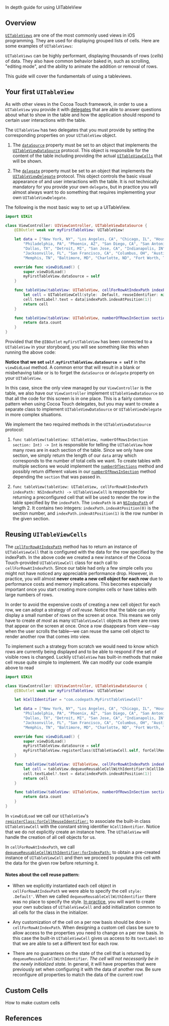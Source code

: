In depth guide for using UITableView

## Overview

[`UITableViews`](https://developer.apple.com/library/ios/documentation/UIKit/Reference/UITableView_Class/index.html)
are one of the most commonly used views in iOS programming.  They are
used for displaying grouped lists of cells.  Here are some examples of
`UITableViews`:

<!--- TODO: Add some sample images of UITableViews -->

`UITableViews` can be highly performant, displaying thousands of rows (*cells*) of
data. They also have common behavior baked in, such as scrolling, "editing mode", and
the ability to animate the addition or removal of rows.

This guide will cover the fundamentals of using a tableviews.

## Your first `UITableView`

As with other views in the Cocoa Touch framework, in order to use a `UITableView`
you provide it with [delegates](http://en.wikipedia.org/wiki/Delegation_pattern)
that are able to answer questions about what to show in the table and how the
application should respond to certain user interactions with the table.

The `UITableView` has two delegates that you must provide by setting the
corresponding properties on your `UITableView` object.

1. The [`dataSource`](https://developer.apple.com/library/ios/documentation/UIKit/Reference/UITableView_Class/index.html#//apple_ref/occ/instp/UITableView/dataSource) property must be set to an object that implements the [`UITableViewDataSource`](https://developer.apple.com/library/ios/documentation/UIKit/Reference/UITableViewDataSource_Protocol/index.html) protocol.  This object is responsible for the content of the table including providing the actual [`UITableViewCells`](https://developer.apple.com/library/ios/documentation/UIKit/Reference/UITableViewCell_Class/) that will be shown.

2. The [`delegate`](https://developer.apple.com/library/ios/documentation/UIKit/Reference/UITableView_Class/index.html#//apple_ref/occ/instp/UITableView/delegate)
property must be set to an object that implements the
[`UITableViewDelegate`](https://developer.apple.com/library/ios/documentation/UIKit/Reference/UITableViewDelegate_Protocol/index.html)
protocol.  This object controls the basic visual appearance of and user
interactions with the table.  It is not technically mandatory for you provide
your own `delegate`, but in practice you will almost always want to do something
that requires implementing your own `UITableViewDelegate`.

The following is the most basic way to set up a UITableView.

```swift
import UIKit

class ViewController: UIViewController, UITableViewDataSource {
    @IBOutlet weak var myFirstTableView: UITableView!

    let data = ["New York, NY", "Los Angeles, CA", "Chicago, IL", "Houston, TX",
        "Philadelphia, PA", "Phoenix, AZ", "San Diego, CA", "San Antonio, TX",
        "Dallas, TX", "Detroit, MI", "San Jose, CA", "Indianapolis, IN",
        "Jacksonville, FL", "San Francisco, CA", "Columbus, OH", "Austin, TX",
        "Memphis, TN", "Baltimore, MD", "Charlotte, ND", "Fort Worth, TX"]

    override func viewDidLoad() {
        super.viewDidLoad()
        myFirstTableView.dataSource = self
    }

    func tableView(tableView: UITableView, cellForRowAtIndexPath indexPath: NSIndexPath) -> UITableViewCell {
        let cell = UITableViewCell(style: .Default, reuseIdentifier: nil)
        cell.textLabel?.text = data[indexPath.indexAtPosition(1)]
        return cell
    }

    func tableView(tableView: UITableView, numberOfRowsInSection section: Int) -> Int {
        return data.count
    }
}
```

Provided that the `@IBOutlet` `myFirstTableView` has been connected to a
`UITableView` in your storyboard, you will see something like this when running
the above code:

<!--- TODO: Link to documentation showing how to connect to IBOutlets -->
<!--- TODO: attach screenshot here -->

__Notice that we set `self.myFirstTableView.dataSource = self`__ in the
`viewDidLoad` method.  A common error that will result in a blank or misbehaving
table or is to forget the `dataSource` or `delegate` property on your
`UITableView`.

In this case, since the only view managed by our `ViewController` is the table, we
also have our `ViewController` implement `UITableViewDataSource` so that all the
code for this screen is in one place.  This is a fairly common pattern when
using Cocoa Touch delegates, but you may want to create a separate class to
implement `UITableViewDataSource` or `UITableViewDelegate` in more complex
situations.

We implement the two required methods in the `UITableViewDataSource` protocol:

1. `func tableView(tableView: UITableView, numberOfRowsInSection section: Int) -> Int`
is responsible for telling the `UITableView` how many rows are in each section
of the table.  Since we only have one section, we simply return the length of
our `data` array which corresponds to the number of total cells we want.  To
create tables with multiple sections we would implement the
[`numberOfSections`](https://developer.apple.com/library/ios/documentation/UIKit/Reference/UITableView_Class/index.html#//apple_ref/occ/instm/UITableView/numberOfSections)
method and possibly return different values in our
[`numberOfRowsInSection`](https://developer.apple.com/library/ios/documentation/UIKit/Reference/UITableView_Class/index.html#//apple_ref/occ/instm/UITableView/numberOfRowsInSection:)
method depending the `section` that was passed in.

2. `func tableView(tableView: UITableView, cellForRowAtIndexPath indexPath:
   NSIndexPath) -> UITableViewCell` is responsible for returning a preconfigured
cell that will be used to render the row in the table specified by the
`indexPath`.   The `indexPath` is an
[`NSIndexPath`](https://developer.apple.com/library/ios/documentation/Cocoa/Reference/Foundation/Classes/NSIndexPath_Class/index.html)
of length 2.  It contains two integers: `indexPath.indexAtPosition(0)` is the
section number, and `indexPath.indexAtPosition(1)` is the row number in the
given section.

## Reusing `UITableViewCells`

The [`cellForRowAtIndexPath`](https://developer.apple.com/library/ios/documentation/UIKit/Reference/UITableViewDataSource_Protocol/index.html#//apple_ref/occ/intfm/UITableViewDataSource/tableView:cellForRowAtIndexPath:)
method has to return an instance of `UITableViewCell` that is configured with
the data for the row specified by the indexPath.  In the above code we created a
new instance of the Cocoa Touch-provided `UITableViewCell` class for each call
to `cellForRowAtIndexPath`.  Since our table had only a few simple cells you
might not have noticed any appreciable performance drop.  However, in practice,
you will almost __never create a new cell object for each row__ due to
performance costs and memory implications.  This becomes especially important
once you start creating more complex cells or have tables with large numbers of
rows.

In order to avoid the expensive costs of creating a new cell object for each
row, we can adopt a strategy of *cell reuse*.  Notice that the table can only
display a small number of rows on the screen at once.  This means we only have
to create *at most* as many `UITableViewCell` objects as there are rows that
appear on the screen at once.  Once a row disappears from view&mdash;say when
the user scrolls the table&mdash;we can reuse the same cell object to render
another row that comes into view.

To implement such a strategy from scratch we would need to know which rows are
currently being displayed and to be able to respond if the set of visible rows
is changed.  Luckily `UITableView` has built-in methods that make cell reuse
quite simple to implement.  We can modify our code example above to read

```swift
import UIKit

class ViewController: UIViewController, UITableViewDataSource {
    @IBOutlet weak var myFirstTableView: UITableView!

    let kCellIdentifier = "com.codepath.MyFirstTableViewCell"

    let data = ["New York, NY", "Los Angeles, CA", "Chicago, IL", "Houston, TX",
        "Philadelphia, PA", "Phoenix, AZ", "San Diego, CA", "San Antonio, TX",
        "Dallas, TX", "Detroit, MI", "San Jose, CA", "Indianapolis, IN",
        "Jacksonville, FL", "San Francisco, CA", "Columbus, OH", "Austin, TX",
        "Memphis, TN", "Baltimore, MD", "Charlotte, ND", "Fort Worth, TX"]

    override func viewDidLoad() {
        super.viewDidLoad()
        myFirstTableView.dataSource = self
        myFirstTableView.registerClass(UITableViewCell.self, forCellReuseIdentifier: kCellIdentifier)
    }

    func tableView(tableView: UITableView, cellForRowAtIndexPath indexPath: NSIndexPath) -> UITableViewCell {
        let cell = tableView.dequeueReusableCellWithIdentifier(kCellIdentifier, forIndexPath: indexPath) as UITableViewCell
        cell.textLabel?.text = data[indexPath.indexAtPosition(1)]
        return cell
    }

    func tableView(tableView: UITableView, numberOfRowsInSection section: Int) -> Int {
        return data.count
    }
}
```

In `viewDidLoad` we call our `UITableView`'s [`registerClass:forCellReuseIdentifier:`](https://developer.apple.com/library/ios/documentation/UIKit/Reference/UITableView_Class/index.html#//apple_ref/occ/instm/UITableView/registerClass:forCellReuseIdentifier:)
to associate the built-in class `UITableViewCell` with the constant string
identifier `kCellIdentifier`.  Notice that we do not explicitly create an
instance here.  The `UITableView` will handle the creation of all cell objects
for us.

In `cellForRowAtIndexPath`, we call [`dequeueReusableCellWithIdentifier:forIndexPath:`](https://developer.apple.com/library/ios/documentation/UIKit/Reference/UITableView_Class/index.html#//apple_ref/occ/instm/UITableView/dequeueReusableCellWithIdentifier:forIndexPath:)
to obtain a pre-created instance of `UITableViewCell` and then we proceed to
populate this cell with the data for the given row before returning it.

#### Notes about the cell reuse pattern:

* When we explicitly instantiated each cell object in `cellForRowAtIndexPath` we
  were able to specify the cell `style: .Default'`.  When we called
`dequeueReusableCellWithIdentifier` there was no place to specify the style.
[In practice][cellstyle], you will want to create your own subclass of
`UITableViewCell` and add initialization common to all cells for the class in
the initializer.

* Any customization of the cell on a per row basis should be done in
`cellForRowAtIndexPath`.  When designing a custom cell class be sure to allow
access to the properties you need to change on a per row basis.  In this case
the built-in `UITableViewCell` gives us access to its `textLabel` so that we
are able to set a different text for each row.

* There are no guarantees on the state of the cell that is returned by
`dequeueReusableCellWithIdentifier`.  *The cell will not necessarily be in the
newly initialized state.*  In general, it will have properties that were
previously set when configuring it with the data of another row.  Be sure
reconfigure *all* properties to match the data of the current row!


## Custom Cells
How to make custom cells

## References
[cellstyle]: http://stackoverflow.com/questions/13174972/setting-style-of-uitableviewcell-when-using-ios-6-uitableview-dequeuereusablecel

